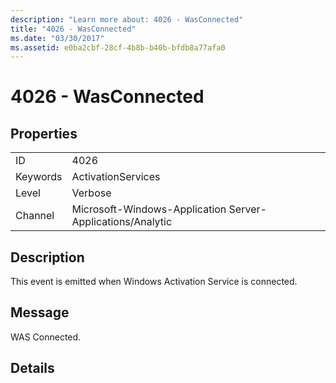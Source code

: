 ```yaml
---
description: "Learn more about: 4026 - WasConnected"
title: "4026 - WasConnected"
ms.date: "03/30/2017"
ms.assetid: e0ba2cbf-28cf-4b8b-b40b-bfdb8a77afa0
---
```

# 4026 - WasConnected

## Properties  
  
|||  
|-|-|  
|ID|4026|  
|Keywords|ActivationServices|  
|Level|Verbose|  
|Channel|Microsoft-Windows-Application Server-Applications/Analytic|  
  
## Description  

 This event is emitted when Windows Activation Service is connected.  
  
## Message  

 WAS Connected.  
  
## Details
